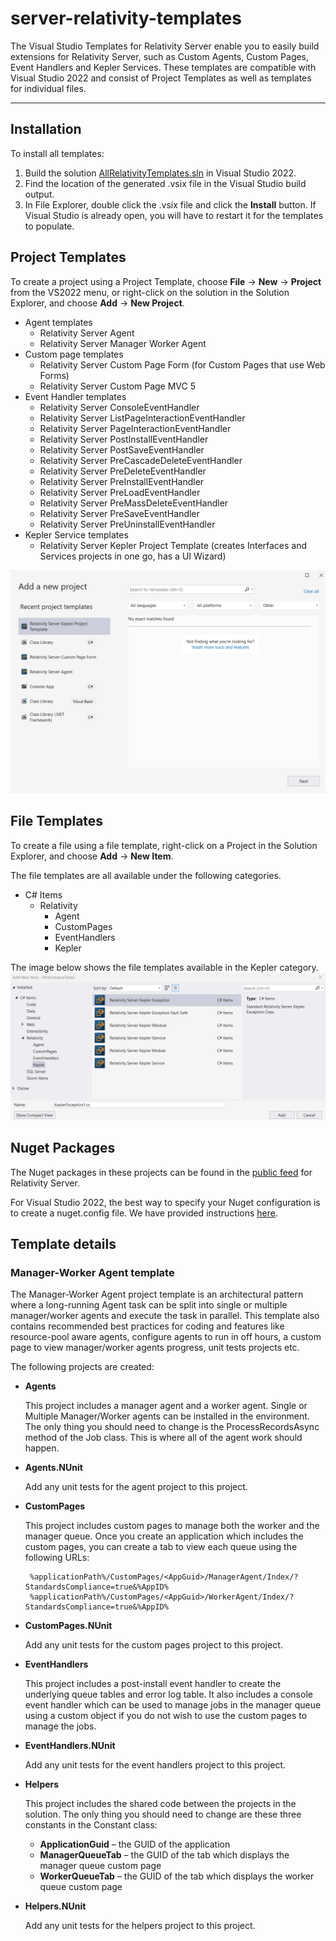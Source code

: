 # server-relativity-templates
The Visual Studio Templates for Relativity Server enable you to easily build extensions for Relativity Server, such as Custom Agents, Custom Pages, Event Handlers and Kepler Services. These templates are compatible with Visual Studio 2022 and consist of Project Templates as well as templates for individual files.


---

## Installation

To install all templates:
1. Build the solution [AllRelativityTemplates.sln](https://github.com/relativitydev/server-relativity-templates/blob/main/Source/VSIX/AllRelativityTemplates.sln) in Visual Studio 2022.
2. Find the location of the generated .vsix file in the Visual Studio build output.
3. In File Explorer, double click the .vsix file and click the **Install** button. If Visual Studio is already open, you will have to restart it for the templates to populate.

## Project Templates

To create a project using a Project Template, choose **File** -> **New** -> **Project** from the VS2022 menu, or right-click on the solution in the Solution Explorer, and choose **Add** -> **New Project**.

- Agent templates
    - Relativity Server Agent
    - Relativity Server Manager Worker Agent
- Custom page templates
    - Relativity Server Custom Page Form (for Custom Pages that use Web Forms)
    - Relativity Server Custom Page MVC 5
- Event Handler templates
    - Relativity Server ConsoleEventHandler
    - Relativity Server ListPageInteractionEventHandler
    - Relativity Server PageInteractionEventHandler
    - Relativity Server PostInstallEventHandler
    - Relativity Server PostSaveEventHandler
    - Relativity Server PreCascadeDeleteEventHandler
    - Relativity Server PreDeleteEventHandler
    - Relativity Server PreInstallEventHandler
    - Relativity Server PreLoadEventHandler
    - Relativity Server PreMassDeleteEventHandler
    - Relativity Server PreSaveEventHandler
    - Relativity Server PreUninstallEventHandler
- Kepler Service templates
    - Relativity Server Kepler Project Template (creates Interfaces and Services projects in one go, has a UI Wizard)

<kbd> ![image](./Images/VS2022-Project-Templates.png) </kbd>

## File Templates

To create a file using a file template, right-click on a Project in the Solution Explorer, and choose **Add** -> **New Item**.

The file templates are all available under the following categories.

- C# Items
  - Relativity 
    - Agent
    - CustomPages
    - EventHandlers
    - Kepler

The image below shows the file templates available in the Kepler category.
<kbd> ![image](./Images/VS2022-File-Templates.png) </kbd>

## Nuget Packages

The Nuget packages in these projects can be found in the [public feed](https://relativitypackageseastus.jfrog.io/ui/native/server-nuget-remote/) for Relativity Server. 

For Visual Studio 2022, the best way to specify your Nuget configuration is to create a nuget.config file.
We have provided instructions [here](https://platform.relativity.com/Server2023/Content/Getting_Started/Create_nuget_config_file.htm).

## Template details

### Manager-Worker Agent template

The Manager-Worker Agent project template is an architectural pattern where a long-running Agent task can be split into single or multiple manager/worker agents and execute the task in parallel. This template also contains recommended best practices for coding and features like resource-pool aware agents, configure agents to run in off hours, a custom page to view manager/worker agents progress, unit tests projects etc.

The following projects are created:

 - **Agents**

	This project includes a manager agent and a worker agent.  Single or Multiple Manager/Worker agents can be installed in the environment.  The only thing you should need to change is the ProcessRecordsAsync method of the Job class.  This is where all of the agent work should happen.

 - **Agents.NUnit**

	Add any unit tests for the agent project to this project.

 - **CustomPages**

	This project includes custom pages to manage both the worker and the manager queue.  Once you create an application which includes the custom pages, you can create a tab to view each queue using the following URLs:

        %applicationPath%/CustomPages/<AppGuid>/ManagerAgent/Index/?StandardsCompliance=true&%AppID%
        %applicationPath%/CustomPages/<AppGuid>/WorkerAgent/Index/?StandardsCompliance=true&%AppID%

 - **CustomPages.NUnit**

	Add any unit tests for the custom pages project to this project.

 - **EventHandlers**

	This project includes a post-install event handler to create the underlying queue tables and error log table.  It also includes a console event handler which can be used to manage jobs in the manager queue using a custom object if you do not wish to use the custom pages to manage the jobs.

 - **EventHandlers.NUnit**

	Add any unit tests for the event handlers project to this project.

 - **Helpers**

	This project includes the shared code between the projects in the solution.  The only thing you should need to change are these three constants in the Constant class:

    - **ApplicationGuid** – the GUID of the application
    - **ManagerQueueTab** – the GUID of the tab which displays the manager queue custom page
    - **WorkerQueueTab** – the GUID of the tab which displays the worker queue custom page

 - **Helpers.NUnit**

	Add any unit tests for the helpers project to this project.
